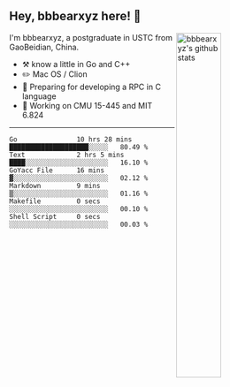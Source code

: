 ## Hey, bbbearxyz here! :wave:

<img align="right" alt="bbbearxyz's github stats" width="40%" src="https://github-readme-stats.vercel.app/api?username=bbbearxyz&show_icons=true">

I'm bbbearxyz, a postgraduate in USTC from GaoBeidian, China.

-   :hammer_and_pick:    know a little in Go and C++
-   :pencil2: Mac OS / Clion
-   :seedling: Preparing for developing a RPC in C language 
-   :thinking: Working on CMU 15-445 and MIT 6.824
---
<!--START_SECTION:waka-->

```text
Go               10 hrs 28 mins  ████████████████████░░░░░   80.49 %
Text             2 hrs 5 mins    ████░░░░░░░░░░░░░░░░░░░░░   16.10 %
GoYacc File      16 mins         ▓░░░░░░░░░░░░░░░░░░░░░░░░   02.12 %
Markdown         9 mins          ▒░░░░░░░░░░░░░░░░░░░░░░░░   01.16 %
Makefile         0 secs          ░░░░░░░░░░░░░░░░░░░░░░░░░   00.10 %
Shell Script     0 secs          ░░░░░░░░░░░░░░░░░░░░░░░░░   00.03 %
```

<!--END_SECTION:waka-->
